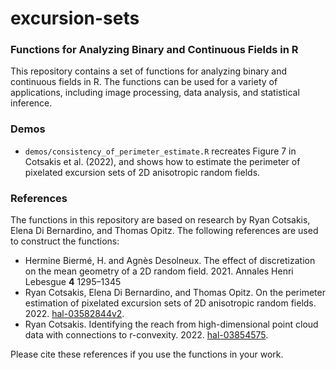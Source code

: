 # excursion-sets
### Functions for Analyzing Binary and Continuous Fields in R

This repository contains a set of functions for analyzing binary and continuous fields in R. The functions can be used for a variety of applications, including image processing, data analysis, and statistical inference.

### Demos
- `demos/consistency_of_perimeter_estimate.R` recreates Figure 7 in Cotsakis et al. (2022), and shows how to estimate the perimeter of pixelated excursion sets of 2D anisotropic random fields.

### References
The functions in this repository are based on research by Ryan Cotsakis, Elena Di Bernardino, and Thomas Opitz. The following references are used to construct the functions:

- Hermine Biermé, H. and Agnès Desolneux. The effect of discretization on the mean geometry of a 2D random field. 2021. Annales Henri Lebesgue **4** 1295–1345
- Ryan Cotsakis, Elena Di Bernardino, and Thomas Opitz. On the perimeter estimation of pixelated excursion sets of 2D anisotropic random fields. 2022. [hal-03582844v2](https://hal.science/hal-03582844v2).
- Ryan Cotsakis. Identifying the reach from high-dimensional point cloud data with connections to r-convexity. 2022. [hal-03854575](https://hal.science/hal-03854575v1).

Please cite these references if you use the functions in your work.
